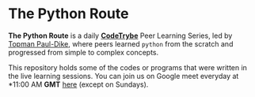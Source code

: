 # The Python Route

**The Python Route** is a daily [**CodeTrybe**](https://github.com/codetrybe) Peer Learning Series,
led by [Topman Paul-Dike](https://github.com/tpauldike), where peers learned `python` from the scratch and progressed from simple to complex concepts.

This repository holds some of the codes or programs that were written in the live learning sessions.
You can join us on Google meet everyday at *11:00 AM **GMT** [here](http://meet.google.com/gnd-zmnh-zyd) (except on Sundays).